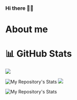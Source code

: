 ### Hi there 👋🏽

<!--
**phatnguyencs20/phatnguyencs20** is a ✨ _special_ ✨ repository because its `README.md` (this file) appears on your GitHub profile.

Here are some ideas to get you started:

- 🔭 I’m currently working on ...
- 🌱 I’m currently learning ...
- 👯 I’m looking to collaborate on ...
- 🤔 I’m looking for help with ...
- 💬 Ask me about ...
- 📫 How to reach me: ...
- 😄 Pronouns: ...
- ⚡ Fun fact: ...
-->

# About me


# 📊 GitHub Stats

![](https://github-profile-trophy.vercel.app/?username=phatnguyencs20&theme=synthwave)


![My Repository's Stats](https://github-readme-stats.vercel.app/api?username=phatnguyencs20&show_icons=true)
![](https://github-readme-streak-stats.herokuapp.com/?user=phatnguyencs20&theme=blue-green)


![My Repository's Stats](https://github-readme-stats.vercel.app/api/top-langs/?username=phatnguyencs20&theme=blue-green)
